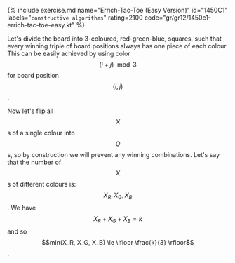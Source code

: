 {% include exercise.md name="Errich-Tac-Toe (Easy Version)" id="1450C1" labels="`constructive algorithms`" rating=2100 code="gr/gr12/1450c1-errich-tac-toe-easy.kt" %}

Let's divide the board into 3-coloured, red-green-blue, squares, such that every winning triple of board positions always has one piece of each colour.  This can be easily achieved by using color $$(i + j) \mod 3$$ for board position $$(i, j)$$.

Now let's flip all $$X$$s of a single colour into $$O$$s, so by construction we will prevent any winning combinations.  Let's say that the number of $$X$$s of different colours is: $$X_R, X_G, X_B$$.  We have $$X_R + X_G + X_B = k$$ and so $$min(X_R, X_G, X_B) \le \lfloor \frac{k}{3} \rfloor$$.
